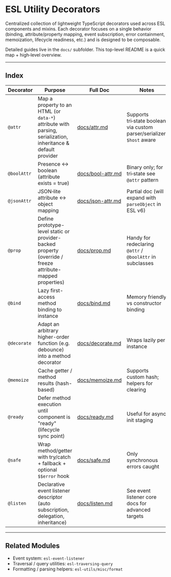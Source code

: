 # ESL Utility Decorators

Centralized collection of lightweight TypeScript decorators used across ESL components and mixins. Each decorator focuses on a single behavior (binding, attribute/property mapping, event subscription, error containment, memoization, lifecycle readiness, etc.) and is designed to be composable.

Detailed guides live in the `docs/` subfolder. This top-level README is a quick map + high‑level overview.

---
## Index
| Decorator | Purpose | Full Doc | Notes |
|-----------|---------|----------|-------|
| `@attr` | Map a property to an HTML (or `data-*`) attribute with parsing, serialization, inheritance & default provider | [docs/attr.md](./docs/attr.md) | Supports tri‑state boolean via custom parser/serializer; `$host` aware |
| `@boolAttr` | Presence ↔ boolean (attribute exists = true) | [docs/bool-attr.md](./docs/bool-attr.md) | Binary only; for tri‑state see `@attr` pattern |
| `@jsonAttr` | JSON‑lite attribute ↔ object mapping | [docs/json-attr.md](./docs/json-attr.md) | Partial doc (will expand with `parseObject` in ESL v6) |
| `@prop` | Define prototype-level static or provider-backed property (override / freeze attribute-mapped properties) | [docs/prop.md](./docs/prop.md) | Handy for redeclaring `@attr` / `@boolAttr` in subclasses |
| `@bind` | Lazy first-access method binding to instance | [docs/bind.md](./docs/bind.md) | Memory friendly vs constructor binding |
| `@decorate` | Adapt an arbitrary higher-order function (e.g. debounce) into a method decorator | [docs/decorate.md](./docs/decorate.md) | Wraps lazily per instance |
| `@memoize` | Cache getter / method results (hash-based) | [docs/memoize.md](./docs/memoize.md) | Supports custom hash; helpers for clearing |
| `@ready` | Defer method execution until component is "ready" (lifecycle sync point) | [docs/ready.md](./docs/ready.md) | Useful for async init staging |
| `@safe` | Wrap method/getter with try/catch + fallback + optional `$$error` hook | [docs/safe.md](./docs/safe.md) | Only synchronous errors caught |
| `@listen` | Declarative event listener descriptor (auto subscription, delegation, inheritance) | [docs/listen.md](./docs/listen.md) | See event listener core docs for advanced targets |

---
## Related Modules
- Event system: `esl-event-listener`
- Traversal / query utilities: `esl-traversing-query`
- Formatting / parsing helpers: `esl-utils/misc/format`


